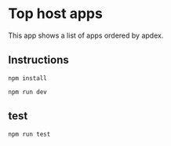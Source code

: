 # Top host apps

This app shows a list of apps ordered by apdex.

## Instructions
```
npm install
```
```
npm run dev
```

## test

```
npm run test
```
